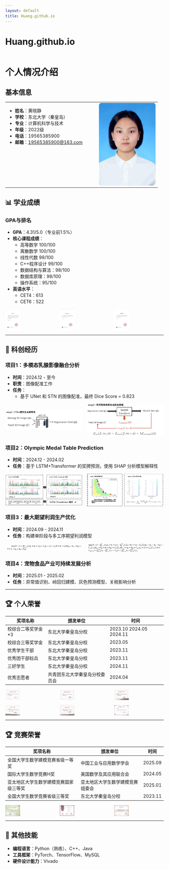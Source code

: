 ```yaml
---
layout: default
title: Huang.github.io
---
```


# Huang.github.io

<div style="display: flex;">
<div style="flex: 60%;">

# 个人情况介绍

## 基本信息
<table>
<tr>
<td width="60%" valign="top">

- **姓名**：黄晓静  
- **学校**：东北大学（秦皇岛）  
- **专业**：计算机科学与技术  
- **年级**：2022级  
- **电话**：19565385900  
- **邮箱**：19565385900@163.com  

</td>
<td width="40%" valign="top" align="center">

<img src="image/p1.jpg" width="180" style="border-radius: 8px;">

</td>
</tr>
</table>

## 📊 学业成绩
### GPA与排名
- **GPA**：4.31/5.0（专业前1.5%）  
- **核心课程成绩**：
  - 高等数学 100/100
  - 离散数学 100/100
  - 线性代数 99/100
  - C++程序设计 99/100
  - 数据结构与算法：98/100  
  - 数据库原理：98/100  
  - 操作系统：95/100
- **英语水平**：
  - CET4：613
  - CET6：522

<div style="display: grid; grid-template-columns: repeat(3, 1fr); gap: 15px; align-items: center;">
  <img src="image/rank.png" alt="rank" style="width: 30%; object-fit: contain;">
  <img src="image/cet4.png" alt="CET4" style="width: 30%; object-fit: contain;">
  <img src="image/cet6.png" alt="CET6" style="width: 30%; object-fit: contain;">
</div>

---

## 🔬 科创经历

### 项目1：多模态乳腺影像融合分析
- **时间**：2024.12 - 至今
- **职责**：图像配准工作
- **任务**：
  - 基于 UNet 和 STN 的图像配准，最终 Dice Score = 0.823

<div style="display: grid; grid-template-columns: repeat(2, 1fr); gap: 15px; align-items: center;">
  <img src="image/p1.png" alt="架构图1" style="width: 100%; object-fit: contain;">
  <img src="image/p2.png" alt="架构图2" style="width: 100%; object-fit: contain;">
</div>

### 项目2：Olympic Medal Table Prediction
- **时间**：2024.12 - 2024.02
- **任务**：基于 LSTM+Transformer 的奖牌预测，使用 SHAP 分析模型解释性

<div style="display: grid; grid-template-columns: repeat(2, 1fr); gap: 15px; align-items: center;">
  <img src="image/p3.png" alt="模型图1" style="width: 100%; object-fit: contain;">
  <img src="image/p4.png" alt="模型图2" style="width: 100%; object-fit: contain;">
</div>

### 项目3：最大期望利润生产优化
- **时间**：2024.09 - 2024.11
- **任务**：构建单阶段与多工序期望利润模型

<div style="display: grid; grid-template-columns: repeat(2, 1fr); gap: 15px; align-items: center;">
  <img src="image/a1.png" alt="利润模型1" style="width: 100%; object-fit: contain;">
  <img src="image/a2.png" alt="利润模型2" style="width: 100%; object-fit: contain;">
</div>

### 项目4：宠物食品产业可持续发展分析
- **时间**：2025.01 - 2025.02
- **任务**：异常值识别、岭回归建模、灰色预测模型、关税影响分析

---

## 🏆 个人荣誉

| 奖项名称         | 颁发单位       | 时间     |
|------------------|----------------|----------|
| 校综合二等奖学金*3     |东北大学秦皇岛分校          | 2023.10 2024.05 2024.11|
| 校综合三等奖学金       |东北大学秦皇岛分校          | 2023.05|
| 优秀学生干部     | 东北大学秦皇岛分校         | 2023.11  |
| 优秀团干部标兵   | 东北大学秦皇岛分校         | 2023.11  |
| 三好学生     | 东北大学秦皇岛分校         | 2024.11  |
| 优秀志愿者     | 共青团东北大学秦皇岛分校委员会         | 2024.04  |

<div style="display: grid; grid-template-columns: repeat(3, 1fr); gap: 15px; align-items: center;">
  <img src="image/二等奖学金2.png" alt="奖状1" style="width: 30%; object-fit: contain;">
  <img src="image/二等奖学金3.png" alt="奖状2" style="width: 30%; object-fit: contain;">
  <img src="image/奖学金证书.png" alt="奖状3" style="width: 30%; object-fit: contain;">
  <img src="image/优秀学生干部.png" alt="奖状4" style="width: 30%; object-fit: contain;">
  <img src="image/特发此证.png" alt="奖状5" style="width: 30%; object-fit: contain;">
  <img src="image/优秀志愿者.png" alt="奖状6" style="width: 30%; object-fit: contain;">
</div>

---

## 🏆 竞赛荣誉

| 奖项名称         | 颁发单位       | 时间     |
|------------------|----------------|----------|
| 全国大学生数学建模竞赛省级一等奖       | 中国工业与应用数学学会      | 2025.09|
| 国际大学生数学竞赛H奖     | 美国数学及其应用联合会          | 2024.05|
| 亚太地区大学生数学建模竞赛国家级三等奖  |亚太地区大学生数学建模竞赛组委会| 2025.01|
| 全国大学生数学竞赛省级三等奖     | 东北大学秦皇岛分校         | 2023.11  |

<div style="display: grid; grid-template-columns: repeat(3, 1fr); gap: 15px; align-items: center;">
  <img src="image/全国大学生数学建模竞赛.png" alt="竞赛奖状1" style="width: 30%; object-fit: contain;">
  <img src="image/亚太地区.png" alt="竞赛奖状2" style="width: 30%; object-fit: contain;">
  <img src="image/数学竞赛.png" alt="竞赛奖状3" style="width: 30%; object-fit: contain;">
</div>

---

## 📌 其他技能

- **编程语言**：Python（熟练）、C++、Java  
- **工具框架**：PyTorch、TensorFlow、MySQL  
- **硬件设计能力**：Vivado

